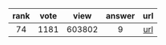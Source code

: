 
| rank | vote | view | answer | url |
|:-:|:-:|:-:|:-:|:-:|
|74|1181|603802|9| [url](http://stackoverflow.com/questions/610883/how-to-know-if-an-object-has-an-attribute-in-python) |
